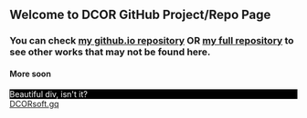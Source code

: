 ## Welcome to DCOR GitHub Project/Repo Page

### You can check  [my github.io repository](https://github.com/Chubasamuel/Chubasamuel.github.io) OR [my full repository](https://github.com/Chubasamuel) to see other works that may not be found here.

#### More soon

<div markdown = "0" style="background-color:black;color:white;"> Beautiful div, isn't it?</div>
<a markdown = "0" href="http://www.DCORsoft.gq"> DCORsoft.gq </a>
